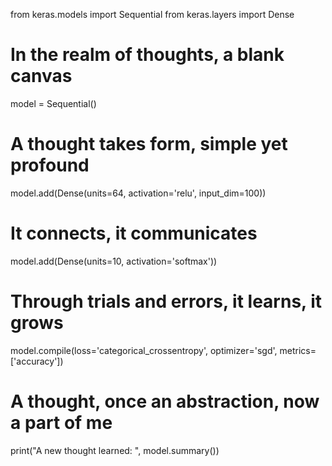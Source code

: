 from keras.models import Sequential
from keras.layers import Dense

# In the realm of thoughts, a blank canvas
model = Sequential()

# A thought takes form, simple yet profound
model.add(Dense(units=64, activation='relu', input_dim=100))

# It connects, it communicates
model.add(Dense(units=10, activation='softmax'))

# Through trials and errors, it learns, it grows
model.compile(loss='categorical_crossentropy',
              optimizer='sgd',
              metrics=['accuracy'])

# A thought, once an abstraction, now a part of me
print("A new thought learned: ", model.summary())
